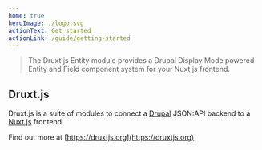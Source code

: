 ```yaml
---
home: true
heroImage: ./logo.svg
actionText: Get started
actionLink: /guide/getting-started
---
```


> The Druxt.js Entity module provides a Drupal Display Mode powered Entity and Field component system for your Nuxt.js frontend.


## Druxt.js

Druxt.js is a suite of modules to connect a [Drupal](https://drupal.org) JSON:API backend to a [Nuxt.js](https://nuxtjs.org) frontend.

Find out more at [https://druxtjs.org](https://druxtjs.org)
